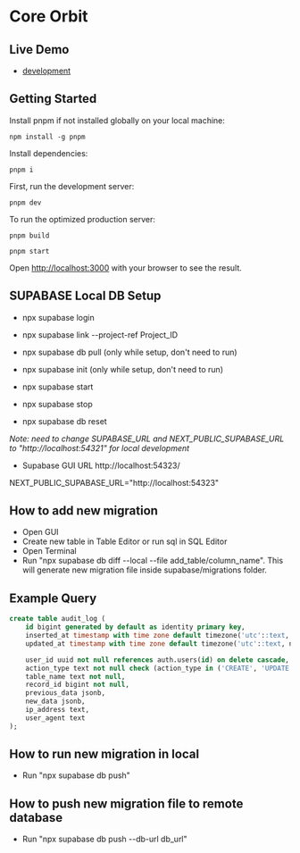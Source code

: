 # Core Orbit

## Live Demo

- [development](https://nexus-git-dev-geek-squad1.vercel.app/)

## Getting Started

Install pnpm if not installed globally on your local machine:

```
npm install -g pnpm
```

Install dependencies:

```
pnpm i
```

First, run the development server:

```
pnpm dev
```

To run the optimized production server:

```
pnpm build
```

```
pnpm start
```

Open [http://localhost:3000](http://localhost:3000) with your browser to see the result.

## SUPABASE Local DB Setup

- npx supabase login
- npx supabase link --project-ref Project_ID
- npx supabase db pull (only while setup, don't need to run)
- npx supabase init (only while setup, don't need to run)

- npx supabase start
- npx supabase stop

- npx supabase db reset

_Note: need to change SUPABASE_URL and NEXT_PUBLIC_SUPABASE_URL to "http://localhost:54321" for local development_

- Supabase GUI URL
  http://localhost:54323/

NEXT_PUBLIC_SUPABASE_URL="http://localhost:54323"

## How to add new migration

- Open GUI
- Create new table in Table Editor or run sql in SQL Editor
- Open Terminal
- Run "npx supabase db diff --local --file add_table/column_name". This will generate new migration file inside supabase/migrations folder.

## Example Query

```sql
create table audit_log (
    id bigint generated by default as identity primary key,
    inserted_at timestamp with time zone default timezone('utc'::text, now()) not null,
    updated_at timestamp with time zone default timezone('utc'::text, now()) not null,

    user_id uuid not null references auth.users(id) on delete cascade,
    action_type text not null check (action_type in ('CREATE', 'UPDATE', 'DELETE', 'LOGIN', 'LOGOUT')),
    table_name text not null,
    record_id bigint not null,
    previous_data jsonb,
    new_data jsonb,
    ip_address text,
    user_agent text
);
```

## How to run new migration in local

- Run "npx supabase db push"

## How to push new migration file to remote database

- Run "npx supabase db push --db-url db_url"
